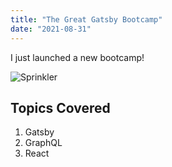 ```yaml
---
title: "The Great Gatsby Bootcamp"
date: "2021-08-31"
---
```


I just launched a new bootcamp!

![Sprinkler](./sprinkler.jpg)

## Topics Covered

1. Gatsby
2. GraphQL
3. React
